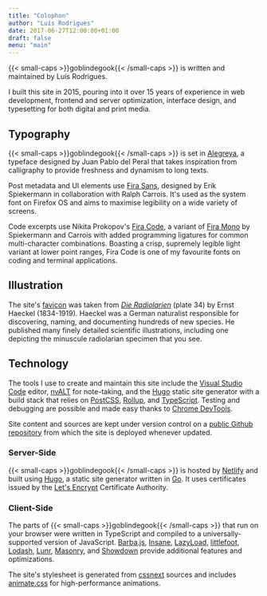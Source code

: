 ```yaml
---
title: "Colophon"
author: "Luís Rodrigues"
date: 2017-06-27T12:00:00+01:00
draft: false
menu: "main"
---
```


{{< small-caps >}}goblindegook{{< /small-caps >}} is written and maintained by Luís Rodrigues.

I built this site in 2015, pouring into it over 15 years of experience in web development, frontend and server optimization, interface design, and typesetting for both digital and print media.

## Typography

{{< small-caps >}}goblindegook{{< /small-caps >}} is set in [Alegreya], a typeface designed by Juan Pablo del Peral that takes inspiration from calligraphy to provide freshness and dynamism to long texts.

Post metadata and UI elements use [Fira Sans][Fira], designed by Erik Spiekermann in collaboration with Ralph Carrois. It's used as the system font on Firefox OS and aims to maximise legibility on a wide variety of screens.

Code excerpts use Nikita Prokopov's [Fira Code], a variant of [Fira Mono][Fira] by Spiekermann and Carrois with added programming ligatures for common multi-character combinations. Boasting a crisp, supremely legible light variant at lower point ranges, Fira Code is one of my favourite fonts on coding and terminal applications.

[Alegreya]: http://www.huertatipografica.com/en/fonts/alegreya-ht-pro
[Fira]: https://mozilla.github.io/Fira/
[Fira Code]: https://github.com/tonsky/FiraCode

## Illustration

The site's [favicon] was taken from [_Die Radiolarien_](http://caliban.mpiz-koeln.mpg.de/haeckel/radiolarien/) (plate 34) by Ernst Haeckel (1834-1919). Haeckel was a German naturalist responsible for discovering, naming, and documenting hundreds of new species. He published many finely detailed scientific illustrations, including one depicting the minuscule radiolarian specimen that you see.

[favicon]: https://en.wikipedia.org/wiki/Favicon

## Technology

The tools I use to create and maintain this site include the [Visual Studio Code] editor, [nvALT] for note-taking, and the [Hugo] static site generator with a build stack that relies on [PostCSS], [Rollup], and [TypeScript]. Testing and debugging are possible and made easy thanks to [Chrome DevTools].

Site content and sources are kept under version control on a [public Github repository][goblindegook/goblindegook.com] from which the site is deployed whenever updated.

[Chrome DevTools]: https://developer.chrome.com/devtools/
[Hugo]: http://gohugo.io
[nvALT]: http://brettterpstra.com/projects/nvalt/
[PostCSS]: https://twitter.com/PostCSS/
[Rollup]: https://rollupjs.org
[TypeScript]: http://www.typescriptlang.org
[Visual Studio Code]: https://code.visualstudio.com
[goblindegook/goblindegook.com]: https://github.com/goblindegook/goblindegook.com

### Server-Side

{{< small-caps >}}goblindegook{{< /small-caps >}} is hosted by [Netlify] and built using [Hugo], a static site generator written in [Go]. It uses certificates issued by the [Let's Encrypt] Certificate Authority.

[Go]: http://php.net
[Hugo]: http://gohugo.io
[Let's Encrypt]: https://letsencrypt.org
[Netlify]: https://www.netlify.com

### Client-Side

The parts of {{< small-caps >}}goblindegook{{< /small-caps >}} that run on your browser were written in TypeScript and compiled to a universally-supported version of JavaScript. [Barba.js], [Insane], [LazyLoad], [littlefoot], [Lodash], [Lunr], [Masonry], and [Showdown] provide additional features and optimizations.

The site's stylesheet is generated from [cssnext] sources and includes [animate.css] for high-performance animations.

[Barba.js]: http://barbajs.org/
[Insane]: https://github.com/bevacqua/insane
[LazyLoad]: https://github.com/verlok/lazyload
[littlefoot]: https://github.com/goblindegook/littlefoot
[Lodash]: https://lodash.com
[Lunr]: https://lunrjs.com/
[Masonry]: http://masonry.desandro.com
[Showdown]: http://showdownjs.github.io/demo/

[animate.css]: https://daneden.github.io/animate.css
[cssnext]: http://cssnext.io
